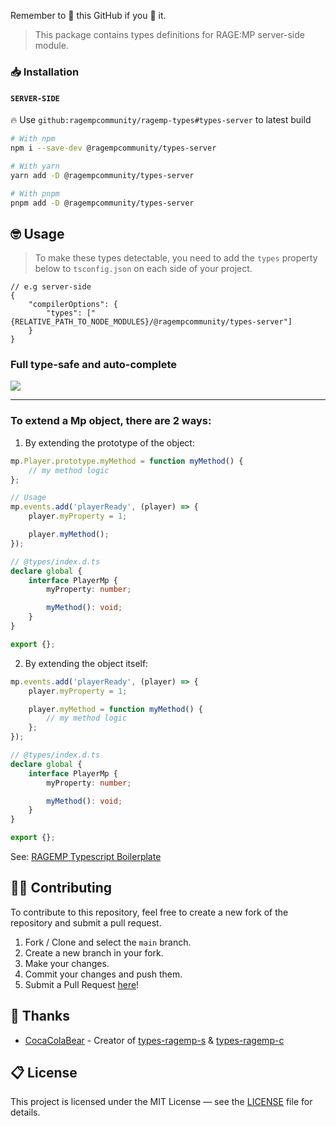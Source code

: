 Remember to 🌟 this GitHub if you 💖 it.

> This package contains types definitions for RAGE:MP server-side module.

### 📥 Installation

#### `SERVER-SIDE`

:fire: Use `github:ragempcommunity/ragemp-types#types-server` to latest build

```bash
# With npm
npm i --save-dev @ragempcommunity/types-server

# With yarn
yarn add -D @ragempcommunity/types-server

# With pnpm
pnpm add -D @ragempcommunity/types-server
```

## 🤓 Usage

> To make these types detectable, you need to add the `types` property below to `tsconfig.json` on each side of your project.

```jsonc
// e.g server-side
{
	"compilerOptions": {
		"types": ["{RELATIVE_PATH_TO_NODE_MODULES}/@ragempcommunity/types-server"]
	}
}
```

### Full type-safe and auto-complete

![](https://i.imgur.com/o2JB3Jx.gif)

---

### To extend a Mp object, there are 2 ways:

1. By extending the prototype of the object:

```ts
mp.Player.prototype.myMethod = function myMethod() {
	// my method logic
};

// Usage
mp.events.add('playerReady', (player) => {
	player.myProperty = 1;

	player.myMethod();
});
```

```ts
// @types/index.d.ts
declare global {
	interface PlayerMp {
		myProperty: number;

		myMethod(): void;
	}
}

export {};
```

2. By extending the object itself:

```ts
mp.events.add('playerReady', (player) => {
	player.myProperty = 1;

	player.myMethod = function myMethod() {
		// my method logic
	};
});
```

```ts
// @types/index.d.ts
declare global {
	interface PlayerMp {
		myProperty: number;

		myMethod(): void;
	}
}

export {};
```

See: [RAGEMP Typescript Boilerplate](https://github.com/ragempcommunity/ragemp-typescript)

## 👨‍💻 Contributing

To contribute to this repository, feel free to create a new fork of the repository and submit a pull request.

1. Fork / Clone and select the `main` branch.
2. Create a new branch in your fork.
3. Make your changes.
4. Commit your changes and push them.
5. Submit a Pull Request [here](https://github.com/ragempcommunity/ragemp-types/pulls)!

## 🎉 Thanks

-   [CocaColaBear](https://github.com/CocaColaBear/) - Creator of [types-ragemp-s](https://github.com/CocaColaBear/types-ragemp-s) & [types-ragemp-c](https://github.com/CocaColaBear/types-ragemp-c)

## 📋 License

This project is licensed under the MIT License — see the [LICENSE](LICENSE) file for details.

